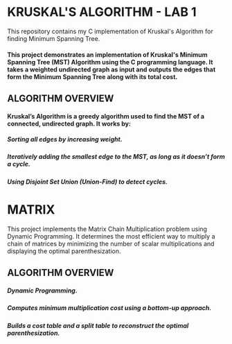 # KRUSKAL'S ALGORITHM - LAB 1
This repository contains my C implementation of Kruskal's Algorithm for finding Minimum Spanning Tree.
#### This project demonstrates an implementation of Kruskal's Minimum Spanning Tree (MST) Algorithm using the C programming language. It takes a weighted undirected graph as input and outputs the edges that form the Minimum Spanning Tree along with its total cost.

## ALGORITHM OVERVIEW
#### Kruskal’s Algorithm is a greedy algorithm used to find the MST of a connected, undirected graph. It works by:
##### Sorting all edges by increasing weight.
##### Iteratively adding the smallest edge to the MST, as long as it doesn’t form a cycle.
##### Using Disjoint Set Union (Union-Find) to detect cycles.


# MATRIX
This project implements the Matrix Chain Multiplication problem using Dynamic Programming. It determines the most efficient way to multiply a chain of matrices by minimizing the number of scalar multiplications and displaying the optimal parenthesization.

## ALGORITHM OVERVIEW
##### Dynamic Programming.
##### Computes minimum multiplication cost using a bottom-up approach.
##### Builds a cost table and a split table to reconstruct the optimal parenthesization.
